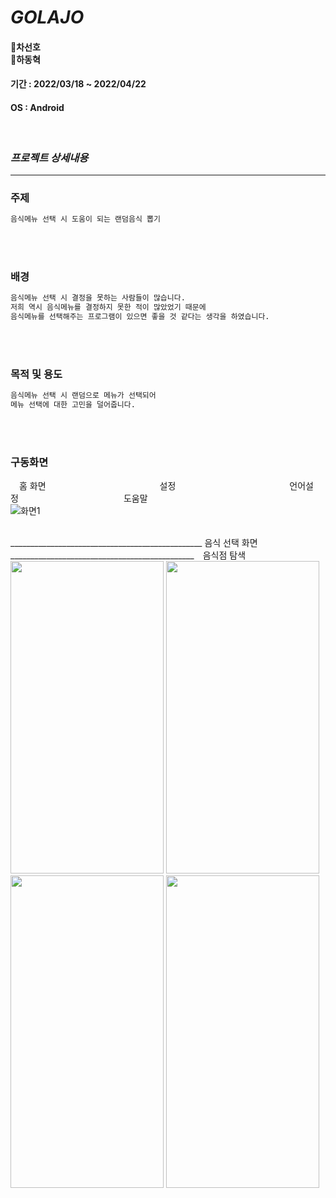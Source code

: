 # _GOLAJO_

#### 🐣차선호 <br>  🐣하동혁
#### 기간 : 2022/03/18 ~ 2022/04/22
#### OS : Android
<br>


### _프로젝트 상세내용_
***
### 주제

```sh
음식메뉴 선택 시 도움이 되는 랜덤음식 뽑기 
```
<br>
<br>
    

### 배경

```sh
음식메뉴 선택 시 결정을 못하는 사람들이 많습니다. 
저희 역시 음식메뉴를 결정하지 못한 적이 많았었기 때문에
음식메뉴를 선택해주는 프로그램이 있으면 좋을 것 같다는 생각을 하였습니다.
```
<br>
<br>

### 목적 및 용도

```sh
음식메뉴 선택 시 랜덤으로 메뉴가 선택되어
메뉴 선택에 대한 고민을 덜어줍니다.
```
<br>
<br>

### 구동화면
 홈 화면             설정             언어설정            도움말
<br>
![화면1](https://user-images.githubusercontent.com/101864380/168629097-8ac69ec0-ca3e-4f4c-85f1-a634c790c633.png)

<br>________________________________________________ 음식 선택 화면 ______________________________________________ 음식점 탐색
<br>
<img src="https://user-images.githubusercontent.com/101864380/168630183-062793b0-73ce-4bb1-8130-892f794014e1.png" width="245" height="500"/>
<img src="https://user-images.githubusercontent.com/101864380/168630924-98972cc9-9494-48f4-a80c-21f0ea535e98.gif" width="245" height="500"/>
<img src="https://user-images.githubusercontent.com/101864380/168632129-576fa13e-4e92-4f30-be6c-1a84a54901d7.PNG" width="245" height="500"/>
<img src="https://user-images.githubusercontent.com/101864380/168632541-57748383-e125-4b86-a0f1-bee7f87b1f04.PNG" width="245" height="500"/>


                                                                                                                                        
                                                                                                                                        




